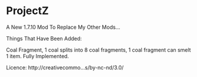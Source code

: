 ProjectZ
========

A New 1.7.10 Mod To Replace My Other Mods...

Things That Have Been Added:

Coal Fragment, 1 coal splits into 8 coal fragments, 1 coal fragment can smelt 1 item. Fully Implemented.

Licence:
http://creativecommo...s/by-nc-nd/3.0/